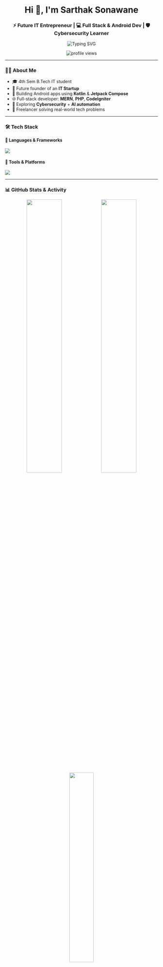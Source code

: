 <h1 align="center">Hi 👋, I'm Sarthak Sonawane</h1>
<h3 align="center">⚡ Future IT Entrepreneur | 💻 Full Stack & Android Dev | 🛡️ Cybersecurity Learner</h3>

<p align="center">
  <img src="https://readme-typing-svg.herokuapp.com?font=Fira+Code&pause=1000&color=FF6F61&center=true&width=435&lines=Tech+Explorer+%F0%9F%9A%80;Startup+Dreamer+%F0%9F%92%BC;Learning+Something+New+Every+Day+%F0%9F%93%9A" alt="Typing SVG" />
</p>

<p align="center">
  <img src="https://komarev.com/ghpvc/?username=sarthak-sonawane&label=Profile+Views&color=ff69b4&style=flat" alt="profile views" />
</p>

---

### 👨‍💻 About Me

- 🎓 4th Sem B.Tech IT student  
- 🚀 Future founder of an **IT Startup**  
- 📱 Building Android apps using **Kotlin** & **Jetpack Compose**  
- 🌐 Full-stack developer: **MERN**, **PHP**, **CodeIgniter**  
- 🔐 Exploring **Cybersecurity** + **AI automation**  
- 🎯 Freelancer solving real-world tech problems

---

### 🛠️ Tech Stack

#### 🚀 Languages & Frameworks
<p>
  <img src="https://skillicons.dev/icons?i=kotlin,java,js,html,css,php,cpp,c,mysql" />
</p>

#### 🧰 Tools & Platforms
<p>
  <img src="https://skillicons.dev/icons?i=androidstudio,react,nodejs,git,github,vscode,firebase,codeigniter" />
</p>

---

### 📊 GitHub Stats & Activity

<p align="center">
  <img src="https://github-readme-stats.vercel.app/api?username=sarthak-sonawane&show_icons=true&theme=tokyonight&hide_border=true&count_private=true" width="48%" />
  <img src="https://github-readme-streak-stats.herokuapp.com?user=sarthak-sonawane&theme=tokyonight&hide_border=true" width="48%" />
</p>

<p align="center">
  <img src="https://github-readme-stats.vercel.app/api/top-langs/?username=sarthak-sonawane&layout=compact&theme=tokyonight&hide_border=true" width="40%" />
</p>

---

### ⚡ GitHub Contributions

<p align="center">
  <img src="https://github-profile-summary-cards.vercel.app/api/cards/profile-details?username=sarthak-sonawane&theme=tokyonight" />
</p>

<p align="center">
  <img src="https://github-readme-activity-graph.vercel.app/graph?username=sarthak-sonawane&bg_color=1a1b27&color=9f9f9f&line=ff6f61&point=ffffff&area=true&hide_border=true" />
</p>

---

### 🌱 Currently Learning

- 💼 Freelancing & client work  
- 🤖 AI tools & OpenAI API  
- 🧑‍🎨 UI/UX + TailwindCSS  
- 🧱 Backend APIs (Node.js + MongoDB)  
- 🔐 Ethical Hacking & Linux lab work

---

### 🚀 Featured Projects *(Coming Soon)*

| 🚧 Project | 💻 Stack | 🧩 Description |
|-----------|----------|----------------|
| **🎵 Music App** | Kotlin + Firebase | Playlist-based offline player |
| **🛒 Supermarket Website** | PHP + MySQL + Bootstrap | Real-world shopping cart |
| **🧠 AI Study Assistant** | JS + OpenAI API | Smart flashcards & summaries |
| **📅 Task Manager** | MERN Stack | Auth + CRUD dashboard app |

---

### 🤝 Let's Connect

<p>
  <a href="mailto:youremail@example.com"><img src="https://img.shields.io/badge/Email-D14836?style=for-the-badge&logo=gmail&logoColor=white" /></a>
  <a href="https://www.linkedin.com/in/YOUR-LINKEDIN"><img src="https://img.shields.io/badge/LinkedIn-blue?style=for-the-badge&logo=linkedin&logoColor=white" /></a>
  <a href="https://yourportfolio.com"><img src="https://img.shields.io/badge/Portfolio-000?style=for-the-badge&logo=firefox-browser&logoColor=white" /></a>
</p>

---

<p align="center">
  <img src="https://quotes-github-readme.vercel.app/api?type=horizontal&theme=radical" />
</p>

<p align="center">
  <b>“Think it. Build it. Scale it.”</b><br>
  <i>— Let's create something powerful together 🚀</i>
</p>
